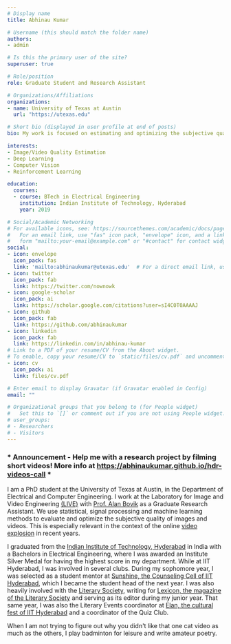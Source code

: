 ```yaml
---
# Display name
title: Abhinau Kumar

# Username (this should match the folder name)
authors:
- admin

# Is this the primary user of the site?
superuser: true

# Role/position
role: Graduate Student and Research Assistant

# Organizations/Affiliations
organizations:
- name: University of Texas at Austin
  url: "https://utexas.edu"

# Short bio (displayed in user profile at end of posts)
bio: My work is focused on estimating and optimizing the subjective quality of images and videos.

interests:
- Image/Video Quality Estimation
- Deep Learning
- Computer Vision
- Reinforcement Learning

education:
  courses:
  - course: BTech in Electrical Engineering
    institution: Indian Institute of Technology, Hyderabad
    year: 2019

# Social/Academic Networking
# For available icons, see: https://sourcethemes.com/academic/docs/page-builder/#icons
#   For an email link, use "fas" icon pack, "envelope" icon, and a link in the
#   form "mailto:your-email@example.com" or "#contact" for contact widget.
social:
- icon: envelope
  icon_pack: fas
  link: 'mailto:abhinaukumar@utexas.edu'  # For a direct email link, use "mailto:test@example.org".
- icon: twitter
  icon_pack: fab
  link: https://twitter.com/nownowk
- icon: google-scholar
  icon_pack: ai
  link: https://scholar.google.com/citations?user=sI4C0T0AAAAJ
- icon: github
  icon_pack: fab
  link: https://github.com/abhinaukumar
- icon: linkedin
  icon_pack: fab
  link: https://linkedin.com/in/abhinau-kumar
# Link to a PDF of your resume/CV from the About widget.
# To enable, copy your resume/CV to `static/files/cv.pdf` and uncomment the lines below.
- icon: cv
  icon_pack: ai
  link: files/cv.pdf

# Enter email to display Gravatar (if Gravatar enabled in Config)
email: ""

# Organizational groups that you belong to (for People widget)
#   Set this to `[]` or comment out if you are not using People widget.
# user_groups:
# - Researchers
# - Visitors
---
```


### * Announcement - Help me with a research project by filming short videos! More info at https://abhinaukumar.github.io/hdr-videos-call *

I am a PhD student at the University of Texas at Austin, in the Department of Electrical and Computer Engineering. I work at the Laboratory for Image and Video Engineering [(LIVE)](https://live.ece.utexas.edu) with [Prof. Alan Bovik](http://www.ece.utexas.edu/people/faculty/alan-bovik) as a Graduate Research Assistant. We use statistical, signal processing and machine learning methods to evaluate and optimize the subjective quality of images and videos. This is especially relevant in the context of the online [video explosion](https://www.ncta.com/whats-new/report-where-does-the-majority-of-internet-traffic-come) in recent years.

I graduated from the [Indian Institute of Technology, Hyderabad](https://iith.ac.in) in India with a Bachelors in Electrical Engineering, where I was awarded an Institute Silver Medal for having the highest score in my department. While at IIT Hyderabad, I was involved in several clubs. During my sophomore year, I was selected as a student mentor at [Sunshine, the Counseling Cell of IIT Hyderabad](https://sunshine.iith.ac.in/), which I became the student head of the next year. I was also heavily involved with the [Literary Society](http://gymkhana.iith.ac.in/litsoc.html), writing for [Lexicon, the magazine of the Literary Society](https://theiithlexicon.wordpress.com/) and serving as its editor during my junior year. That same year, I was also the Literary Events coordinator at [Elan, the cultural fest of IIT Hyderabad](https://www.facebook.com/pg/elan.iithyderabad/posts/) and a coordinator of the Quiz Club.

When I am not trying to figure out why you didn't like that one cat video as much as the others, I play badminton for leisure and write amateur poetry. 
